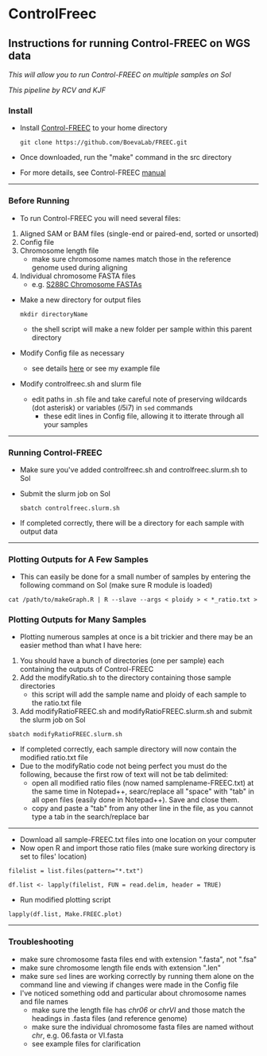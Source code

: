 # ControlFreec

## Instructions for running Control-FREEC on WGS data
 _This will allow you to run Control-FREEC on multiple samples on Sol_
 
 _This pipeline by RCV and KJF_


### Install

- Install [Control-FREEC](https://github.com/BoevaLab/FREEC) to your home directory

  `git clone https://github.com/BoevaLab/FREEC.git`

- Once downloaded, run the "make" command in the src directory
- For more details, see Control-FREEC [manual](http://boevalab.com/FREEC/tutorial.html)
---
### Before Running
- To run Control-FREEC you will need several files:
1. Aligned SAM or BAM files (single-end or paired-end, sorted or unsorted)
2. Config file
3. Chromosome length file
   - make sure chromosome names match those in the reference genome used during aligning
4. Individual chromosome FASTA files
   - e.g. [S288C Chromosome FASTAs](https://downloads.yeastgenome.org/sequence/S288C_reference/chromosomes/fasta/)

- Make a new directory for output files 
  
  `mkdir directoryName`
  
  - the shell script will make a new folder per sample within this parent directory

- Modify Config file as necessary
  - see details [here](http://boevalab.com/FREEC/tutorial.html#CONFIG) or see my example file

- Modify controlfreec.sh and slurm file
  - edit paths in .sh file and take careful note of preserving wildcards (dot asterisk) or variables ($i5$i7) in `sed` commands
    - these edit lines in Config file, allowing it to itterate through all your samples
---
### Running Control-FREEC
- Make sure you've added controlfreec.sh and controlfreec.slurm.sh to Sol
- Submit the slurm job on Sol 

  `sbatch controlfreec.slurm.sh`

- If completed correctly, there will be a directory for each sample with output data
---
### Plotting Outputs for A Few Samples
- This can easily be done for a small number of samples by entering the following command on Sol (make sure R module is loaded)

`cat /path/to/makeGraph.R | R --slave --args < ploidy > < *_ratio.txt >`

### Plotting Outputs for Many Samples
- Plotting numerous samples at once is a bit trickier and there may be an easier method than what I have here:
1. You should have a bunch of directories (one per sample) each containing the outputs of Control-FREEC
2. Add the modifyRatio.sh to the directory containing those sample directories
   - this script will add the sample name and ploidy of each sample to the ratio.txt file
3. Add modifyRatioFREEC.sh and modifyRatioFREEC.slurm.sh and submit the slurm job on Sol

`sbatch modifyRatioFREEC.slurm.sh`

   - If completed correctly, each sample directory will now contain the modified ratio.txt file
   - Due to the modifyRatio code not being perfect you must do the following, because the first row of text will not be tab delimited:
      - open all modified ratio files (now named samplename-FREEC.txt) at the same time in Notepad++, searc/replace all "space" with "tab" in all open files (easily done in Notepad++). Save and close them.
      - copy and paste a "tab" from any other line in the file, as you cannot type a tab in the search/replace bar
---
- Download all sample-FREEC.txt files into one location on your computer
- Now open R and import those ratio files (make sure working directory is set to files' location)

`filelist = list.files(pattern="*.txt")`

`df.list <- lapply(filelist, FUN = read.delim, header = TRUE)`

- Run modified plotting script

`lapply(df.list, Make.FREEC.plot)`

---
### Troubleshooting
- make sure chromosome fasta files end with extension ".fasta", not ".fsa"
- make sure chromosome length file ends with extension ".len"
- make sure `sed` lines are working correctly by running them alone on the command line and viewing if changes were made in the Config file
- I've noticed something odd and particular about chromosome names and file names
  - make sure the length file has *chr06* or *chrVI* and those match the headings in .fasta files (and reference genome)
  - make sure the individual chromosome fasta files are named without *chr*, e.g. 06.fasta or VI.fasta
  - see example files for clarification
